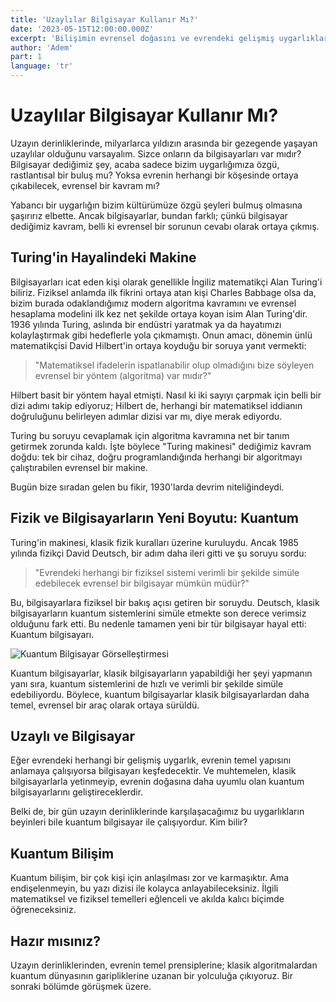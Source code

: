 ```yaml
---
title: 'Uzaylılar Bilgisayar Kullanır Mı?'
date: '2023-05-15T12:00:00.000Z'
excerpt: 'Bilişimin evrensel doğasını ve evrendeki gelişmiş uygarlıkların neden büyük olasılıkla bilgisayarları keşfetmiş olabileceğini inceliyoruz.'
author: 'Adem'
part: 1
language: 'tr'
---
```


# Uzaylılar Bilgisayar Kullanır Mı?

Uzayın derinliklerinde, milyarlarca yıldızın arasında bir gezegende yaşayan uzaylılar olduğunu varsayalım. Sizce onların da bilgisayarları var mıdır? Bilgisayar dediğimiz şey, acaba sadece bizim uygarlığımıza özgü, rastlantısal bir buluş mu? Yoksa evrenin herhangi bir köşesinde ortaya çıkabilecek, evrensel bir kavram mı?

Yabancı bir uygarlığın bizim kültürümüze özgü şeyleri bulmuş olmasına şaşırırız elbette. Ancak bilgisayarlar, bundan farklı; çünkü bilgisayar dediğimiz kavram, belli ki evrensel bir sorunun cevabı olarak ortaya çıkmış.

## Turing'in Hayalindeki Makine

Bilgisayarları icat eden kişi olarak genellikle İngiliz matematikçi Alan Turing'i biliriz. Fiziksel anlamda ilk fikrini ortaya atan kişi Charles Babbage olsa da, bizim burada odaklandığımız modern algoritma kavramını ve evrensel hesaplama modelini ilk kez net şekilde ortaya koyan isim Alan Turing'dir. 1936 yılında Turing, aslında bir endüstri yaratmak ya da hayatımızı kolaylaştırmak gibi hedeflerle yola çıkmamıştı. Onun amacı, dönemin ünlü matematikçisi David Hilbert'in ortaya koyduğu bir soruya yanıt vermekti:

> "Matematiksel ifadelerin ispatlanabilir olup olmadığını bize söyleyen evrensel bir yöntem (algoritma) var mıdır?"

Hilbert basit bir yöntem hayal etmişti. Nasıl ki iki sayıyı çarpmak için belli bir dizi adımı takip ediyoruz; Hilbert de, herhangi bir matematiksel iddianın doğruluğunu belirleyen adımlar dizisi var mı, diye merak ediyordu.

Turing bu soruyu cevaplamak için algoritma kavramına net bir tanım getirmek zorunda kaldı. İşte böylece "Turing makinesi" dediğimiz kavram doğdu: tek bir cihaz, doğru programlandığında herhangi bir algoritmayı çalıştırabilen evrensel bir makine.

Bugün bize sıradan gelen bu fikir, 1930'larda devrim niteliğindeydi.

## Fizik ve Bilgisayarların Yeni Boyutu: Kuantum

Turing'in makinesi, klasik fizik kuralları üzerine kuruluydu. Ancak 1985 yılında fizikçi David Deutsch, bir adım daha ileri gitti ve şu soruyu sordu:

> "Evrendeki herhangi bir fiziksel sistemi verimli bir şekilde simüle edebilecek evrensel bir bilgisayar mümkün müdür?"

Bu, bilgisayarlara fiziksel bir bakış açısı getiren bir soruydu. Deutsch, klasik bilgisayarların kuantum sistemlerini simüle etmekte son derece verimsiz olduğunu fark etti. Bu nedenle tamamen yeni bir tür bilgisayar hayal etti: Kuantum bilgisayarı.

![Kuantum Bilgisayar Görselleştirmesi](/images/quantum-computers.svg)

Kuantum bilgisayarlar, klasik bilgisayarların yapabildiği her şeyi yapmanın yanı sıra, kuantum sistemlerini de hızlı ve verimli bir şekilde simüle edebiliyordu. Böylece, kuantum bilgisayarlar klasik bilgisayarlardan daha temel, evrensel bir araç olarak ortaya sürüldü.

## Uzaylı ve Bilgisayar

Eğer evrendeki herhangi bir gelişmiş uygarlık, evrenin temel yapısını anlamaya çalışıyorsa bilgisayarı keşfedecektir. Ve muhtemelen, klasik bilgisayarlarla yetinmeyip, evrenin doğasına daha uyumlu olan kuantum bilgisayarlarını geliştireceklerdir.

Belki de, bir gün uzayın derinliklerinde karşılaşacağımız bu uygarlıkların beyinleri bile kuantum bilgisayar ile çalışıyordur. Kim bilir?

## Kuantum Bilişim

Kuantum bilişim, bir çok kişi için anlaşılması zor ve karmaşıktır. Ama endişelenmeyin, bu yazı dizisi ile kolayca anlayabileceksiniz. İlgili matematiksel ve fiziksel temelleri eğlenceli ve akılda kalıcı biçimde öğreneceksiniz.

## Hazır mısınız?

Uzayın derinliklerinden, evrenin temel prensiplerine; klasik algoritmalardan kuantum dünyasının garipliklerine uzanan bir yolculuğa çıkıyoruz. Bir sonraki bölümde görüşmek üzere.
